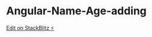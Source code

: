 # Angular-Name-Age-adding

[Edit on StackBlitz ⚡️](https://stackblitz.com/edit/angular-ccra5f-dtecvv)
